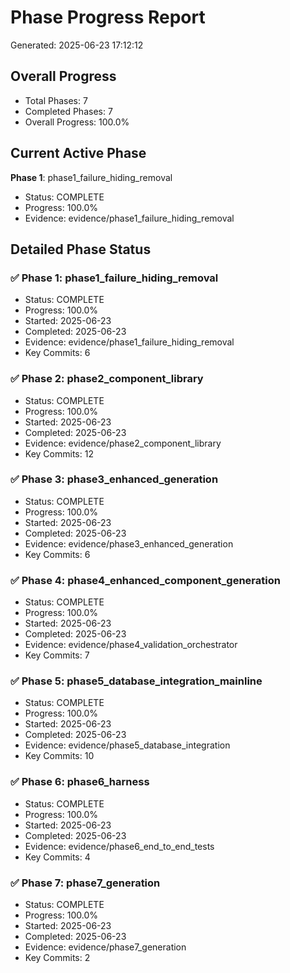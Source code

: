 # Phase Progress Report
Generated: 2025-06-23 17:12:12

## Overall Progress
- Total Phases: 7
- Completed Phases: 7
- Overall Progress: 100.0%

## Current Active Phase
**Phase 1**: phase1_failure_hiding_removal
- Status: COMPLETE
- Progress: 100.0%
- Evidence: evidence/phase1_failure_hiding_removal

## Detailed Phase Status

### ✅ Phase 1: phase1_failure_hiding_removal
- Status: COMPLETE
- Progress: 100.0%
- Started: 2025-06-23
- Completed: 2025-06-23
- Evidence: evidence/phase1_failure_hiding_removal
- Key Commits: 6

### ✅ Phase 2: phase2_component_library
- Status: COMPLETE
- Progress: 100.0%
- Started: 2025-06-23
- Completed: 2025-06-23
- Evidence: evidence/phase2_component_library
- Key Commits: 12

### ✅ Phase 3: phase3_enhanced_generation
- Status: COMPLETE
- Progress: 100.0%
- Started: 2025-06-23
- Completed: 2025-06-23
- Evidence: evidence/phase3_enhanced_generation
- Key Commits: 6

### ✅ Phase 4: phase4_enhanced_component_generation
- Status: COMPLETE
- Progress: 100.0%
- Started: 2025-06-23
- Completed: 2025-06-23
- Evidence: evidence/phase4_validation_orchestrator
- Key Commits: 7

### ✅ Phase 5: phase5_database_integration_mainline
- Status: COMPLETE
- Progress: 100.0%
- Started: 2025-06-23
- Completed: 2025-06-23
- Evidence: evidence/phase5_database_integration
- Key Commits: 10

### ✅ Phase 6: phase6_harness
- Status: COMPLETE
- Progress: 100.0%
- Started: 2025-06-23
- Completed: 2025-06-23
- Evidence: evidence/phase6_end_to_end_tests
- Key Commits: 4

### ✅ Phase 7: phase7_generation
- Status: COMPLETE
- Progress: 100.0%
- Started: 2025-06-23
- Completed: 2025-06-23
- Evidence: evidence/phase7_generation
- Key Commits: 2

